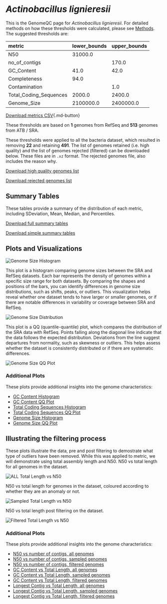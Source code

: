# *Actinobacillus lignieresii*

This is the GenomeQC page for *Actinobacillus lignieresii*. For detailed methods on how these thresholds were calculated, please see [Methods](../../methods.md).
The suggested thresholds are: 

| metric                 | lower_bounds   | upper_bounds   |
|:-----------------------|:---------------|:---------------|
| N50                    | 31000.0        |                |
| no_of_contigs          |                | 170.0          |
| GC_Content             | 41.0           | 42.0           |
| Completeness           | 94.0           |                |
| Contamination          |                | 1.0            |
| Total_Coding_Sequences | 2000.0         | 2400.0         |
| Genome_Size            | 2100000.0      | 2400000.0      |

[Download metrics CSV](Actinobacillus_lignieresii_metrics.csv){.md-button}


These thresholds are based on **1** genomes from RefSeq and **513** genomes from ATB / SRA.

These thresholds were applied to all the bacteria dataset, which resulted in removing **22** and retaining **491**.
The list of genomes retained (i.e. high quality) and the list of genomes rejected (filtered) can be downloaded below. These files are in `.xz` format. The rejected genomes file, also includes the reason why.

[Download high quality genomes list](Actinobacillus_lignieresii_high_quality_genomes.csv.xz)


[Download rejected genomes list](Actinobacillus_lignieresii_filtered_out_genomes.csv.xz)



## Summary Tables
These tables provide a summary of the distribution of each metric, including SDeviation, Mean, Median, and Percentiles.

[Download full summary tables](summary.csv)

[Download simple summary tables](selected_summary.csv)

## Plots and Visualizations

![Genome Size Histogram](Genome_Size_refseq_histogram_kde.png)

This plot is a histogram comparing genome sizes between the SRA and RefSeq datasets. Each bar represents the density of genomes within a specific size range for both datasets. By comparing the shapes and positions of the bars, you can identify differences in genome size distributions, such as shifts, peaks, or outliers. This visualization helps reveal whether one dataset tends to have larger or smaller genomes, or if there are notable differences in variability or coverage between SRA and RefSeq.

![Genome Size Distribution](Genome_Size_refseq_histogram_kde.png)

This plot is a QQ (quantile-quantile) plot, which compares the distribution of the SRA data with RefSeq. Points falling along the diagonal line indicate that the data follows the expected distribution. Deviations from the line suggest departures from normality, such as skewness or outliers. This helps assess whether the dataset is consistently distributed or if there are systematic differences.

![Genome Size QQ Plot](Genome_Size_refseq_qqplot.png)

### Additional Plots

These plots provide additional insights into the genome characteristics:

- [GC Content Histogram](GC_Content_refseq_histogram_kde.png)
- [GC Content QQ Plot](GC_Content_refseq_qqplot.png)
- [Total Coding Sequences Histogram](Total_Coding_Sequences_refseq_histogram_kde.png)
- [Total Coding Sequences QQ Plot](Total_Coding_Sequences_refseq_qqplot.png)
- [Genome Size Histogram](Genome_Size_refseq_histogram_kde.png)
- [Genome Size QQ Plot](Genome_Size_refseq_qqplot.png)
## Illustrating the filtering process
These plots illustrate the data, pre and post filtering to demostrate what type of outliers have been removed. While this was applied to metric, we will demonstrate using total assembly length and N50.
N50 vs total length for all genomes in the dataset.

![ALL Total Length vs N50](Actinobacillus_lignieresii_all_total_length_N50.png)

N50 vs total length for genomes in the dataset, coloured according to whether they are an anomaly or not.

![Sampled Total Length vs N50](Actinobacillus_lignieresii_sample_total_length_N50.png)

N50 vs total length post filtering on the dataset.

![Filtered Total Length vs N50](Actinobacillus_lignieresii_filt_total_length_N50.png)

### Additional Plots

These plots provide additional insights into the genome characteristics:

- [N50 vs number of contigs, all genomes](Actinobacillus_lignieresii_all_N50_number.png)
- [N50 vs number of contigs, sampled genomes](Actinobacillus_lignieresii_sample_N50_number.png)
- [N50 vs number of contigs, filtered genomes](Actinobacillus_lignieresii_filt_N50_number.png)
- [GC Content vs Total Length, all genomes](Actinobacillus_lignieresii_all_total_length_GC_Content.png)
- [GC Content vs Total Length, sampled genomes](Actinobacillus_lignieresii_sample_total_length_GC_Content.png)
- [GC Content vs Total Length, filtered genomes](Actinobacillus_lignieresii_filt_total_length_GC_Content.png)
- [Longest Contig vs Total Length, all genomes](Actinobacillus_lignieresii_all_total_length_longest.png)
- [Longest Contig vs Total Length, sampled genomes](Actinobacillus_lignieresii_sample_total_length_longest.png)
- [Longest Contig vs Total Length, filtered genomes](Actinobacillus_lignieresii_filt_total_length_longest.png)
